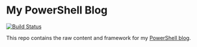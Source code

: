 # My PowerShell Blog

[![Build Status](https://travis-ci.org/thedavecarroll/powershell.anovelidea.org.svg?branch=master)](https://travis-ci.org/thedavecarroll/powershell.anovelidea.org)

This repo contains the raw content and framework for my [PowerShell blog](https://powershell.anovelidea.org).
